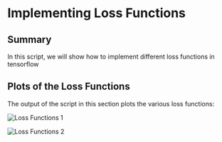 # Implementing Loss Functions

## Summary

In this script, we will show how to implement different loss functions in tensorflow

## Plots of the Loss Functions

The output of the script in this section plots the various loss functions:

![Loss Functions 1](https://github.com/nfmcclure/tensorflow_cookbook/blob/master/02_TensorFlow_Way/images/04_loss_fun1.png "Loss Functions 1")

![Loss Functions 2](https://github.com/nfmcclure/tensorflow_cookbook/blob/master/02_TensorFlow_Way/images/04_loss_fun2.png "Loss Functions 2")
